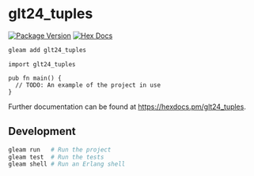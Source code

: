 # glt24_tuples

[![Package Version](https://img.shields.io/hexpm/v/glt24_tuples)](https://hex.pm/packages/glt24_tuples)
[![Hex Docs](https://img.shields.io/badge/hex-docs-ffaff3)](https://hexdocs.pm/glt24_tuples/)

```sh
gleam add glt24_tuples
```
```gleam
import glt24_tuples

pub fn main() {
  // TODO: An example of the project in use
}
```

Further documentation can be found at <https://hexdocs.pm/glt24_tuples>.

## Development

```sh
gleam run   # Run the project
gleam test  # Run the tests
gleam shell # Run an Erlang shell
```
